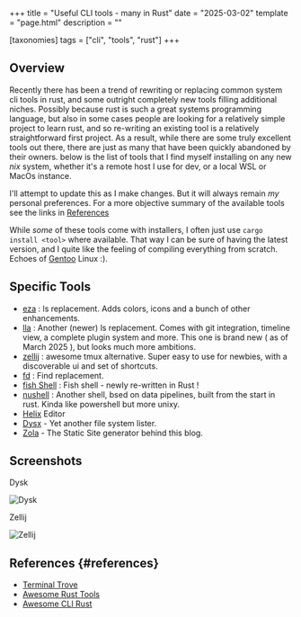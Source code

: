 +++
title = "Useful CLI tools - many in Rust"
date = "2025-03-02"
template = "page.html"
description = ""

[taxonomies]
tags = ["cli", "tools", "rust"]
+++

## Overview

Recently there has been a trend of rewriting or replacing common system cli tools in rust, and some outright completely new tools filling additional niches. Possibly because rust is such a great systems programming language, but also in some cases people are looking for a relatively simple project to learn rust, and so re-writing an existing tool is a relatively straightforward first project. As a result, while there are some truly excellent tools out there, there are just as many that have been quickly abandoned by their owners. below is the list of tools that I find myself installing on any new *nix* system, whether it's a remote host I use for dev, or a local WSL or MacOs instance. 

I'll attempt to update this as I make changes. But it will always remain *my* personal preferences. For a more objective summary of the available tools see the links in [References](#references)

While *some* of these tools come with installers, I often just use ```cargo install <tool>``` where available. That way I can be sure of having the latest version, and I quite like the feeling of compiling everything from scratch. Echoes of [Gentoo](https://www.gentoo.org/) Linux :).

## Specific Tools 

- [eza](https://github.com/eza-community/eza) : ls replacement. Adds colors, icons and a bunch of other enhancements.
- [lla](https://github.com/chaqchase/lla) : Another (newer) ls replacement. Comes with git integration, timeline view, a complete plugin system and more. This one is brand new ( as of March 2025 ), but looks much more ambitions.
- [zellij](https://zellij.dev/) : awesome tmux alternative. Super easy to use for newbies, with a discoverable ui and set of shortcuts.
- [fd](https://github.com/sharkdp/fd) : Find replacement.
- [fish Shell](https://fishshell.com/) : Fish shell - newly re-written in Rust !
- [nushell](https://www.nushell.sh/) : Another shell, bsed on data pipelines, built from the start in rust. Kinda like powershell but more unixy.
- [Helix](https://helix-editor.com/) Editor
- [Dysx](https://github.com/Canop/dysk) - Yet another file system lister.
- [Zola](https://www.getzola.org/) - The Static Site generator behind this blog.

## Screenshots

Dysk

![Dysk](/imgs/dysk_screenshot.jpg)

Zellij

![Zellij](/imgs/zellij_screenshot.jpg)

## References {#references}

- [Terminal Trove](https://terminaltrove.com/)
- [Awesome Rust Tools](https://github.com/unpluggedcoder/awesome-rust-tools)
- [Awesome CLI Rust](https://github.com/matu3ba/awesome-cli-rust)
